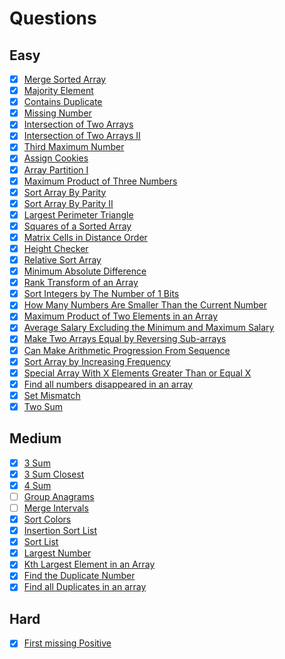 # Questions

## Easy
- [x] [Merge Sorted Array](https://leetcode.com/problems/merge-sorted-array/)
- [x] [Majority Element](https://leetcode.com/problems/majority-element/)
- [x] [Contains Duplicate](https://leetcode.com/problems/contains-duplicate/)
- [x] [Missing Number](https://leetcode.com/problems/missing-number/)
- [x] [Intersection of Two Arrays](https://leetcode.com/problems/intersection-of-two-arrays/)
- [x] [Intersection of Two Arrays II](https://leetcode.com/problems/intersection-of-two-arrays-ii/)
- [x] [Third Maximum Number](https://leetcode.com/problems/third-maximum-number/)
- [x] [Assign Cookies](https://leetcode.com/problems/assign-cookies/)
- [x] [Array Partition I](https://leetcode.com/problems/array-partition-i/)
- [x] [Maximum Product of Three Numbers](https://leetcode.com/problems/maximum-product-of-three-numbers/)
- [x] [Sort Array By Parity](https://leetcode.com/problems/sort-array-by-parity/)
- [x] [Sort Array By Parity II](https://leetcode.com/problems/sort-array-by-parity-ii/)
- [x] [Largest Perimeter Triangle](https://leetcode.com/problems/largest-perimeter-triangle/)
- [x] [Squares of a Sorted Array](https://leetcode.com/problems/squares-of-a-sorted-array/)
- [x] [Matrix Cells in Distance Order](https://leetcode.com/problems/matrix-cells-in-distance-order/)
- [x] [Height Checker](https://leetcode.com/problems/height-checker/)
- [x] [Relative Sort Array](https://leetcode.com/problems/relative-sort-array/)
- [x] [Minimum Absolute Difference](https://leetcode.com/problems/minimum-absolute-difference/)
- [x] [Rank Transform of an Array](https://leetcode.com/problems/rank-transform-of-an-array/)
- [x] [Sort Integers by The Number of 1 Bits](https://leetcode.com/problems/sort-integers-by-the-number-of-1-bits/)
- [x] [How Many Numbers Are Smaller Than the Current Number](https://leetcode.com/problems/how-many-numbers-are-smaller-than-the-current-number/)
- [x] [Maximum Product of Two Elements in an Array](https://leetcode.com/problems/maximum-product-of-two-elements-in-an-array/)
- [x] [Average Salary Excluding the Minimum and Maximum Salary](https://leetcode.com/problems/average-salary-excluding-the-minimum-and-maximum-salary/)
- [x] [Make Two Arrays Equal by Reversing Sub-arrays](https://leetcode.com/problems/make-two-arrays-equal-by-reversing-sub-arrays/)
- [x] [Can Make Arithmetic Progression From Sequence](https://leetcode.com/problems/can-make-arithmetic-progression-from-sequence/)
- [x] [Sort Array by Increasing Frequency](https://leetcode.com/problems/sort-array-by-increasing-frequency/)
- [x] [Special Array With X Elements Greater Than or Equal X](https://leetcode.com/problems/special-array-with-x-elements-greater-than-or-equal-x/)
- [x] [Find all numbers disappeared in an array](https://leetcode.com/problems/find-all-numbers-disappeared-in-an-array/)
- [x] [Set Mismatch](https://leetcode.com/problems/set-mismatch/)
- [x] [Two Sum](https://leetcode.com/problems/two-sum/)

## Medium
- [x] [3 Sum](https://leetcode.com/problems/3sum/)
- [x] [3 Sum Closest](https://leetcode.com/problems/3sum-closest/)
- [x] [4 Sum](https://leetcode.com/problems/4sum/)
- [ ] [Group Anagrams](https://leetcode.com/problems/group-anagrams/)
- [ ] [Merge Intervals](https://leetcode.com/problems/merge-intervals/)
- [x] [Sort Colors](https://leetcode.com/problems/sort-colors/)
- [x] [Insertion Sort List](https://leetcode.com/problems/insertion-sort-list/)
- [x] [Sort List](https://leetcode.com/problems/sort-list/)
- [x] [Largest Number](https://leetcode.com/problems/largest-number/)
- [x] [Kth Largest Element in an Array](https://leetcode.com/problems/kth-largest-element-in-an-array/)
- [x] [Find the Duplicate Number](https://leetcode.com/problems/find-the-duplicate-number/)
- [x] [Find all Duplicates in an array](https://leetcode.com/problems/find-all-duplicates-in-an-array/)

## Hard
- [x] [First missing Positive](https://leetcode.com/problems/first-missing-positive/)
